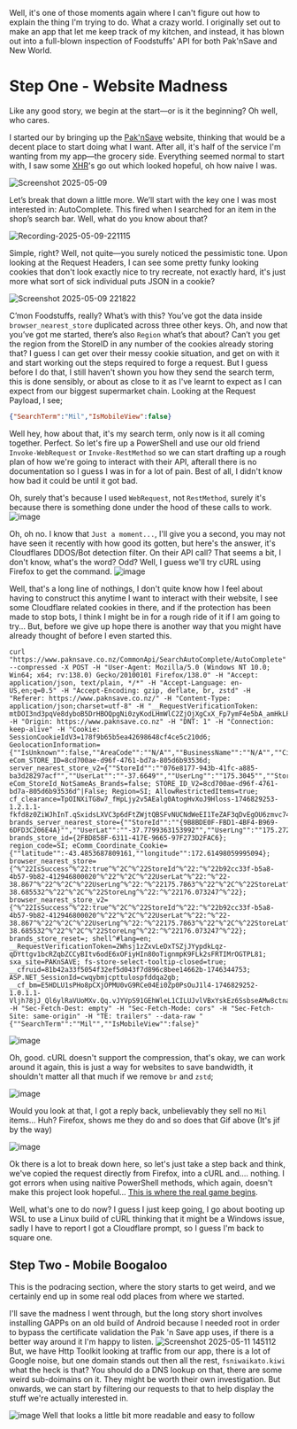 Well, it's one of those moments again where I can't figure out how to explain the thing I'm trying to do. What a crazy world. I originally set out to make an app that let me keep track of my kitchen, and instead, it has blown out into a full-blown inspection of Foodstuffs' API for both Pak'nSave and New World.


# Step One - Website Madness
Like any good story, we begin at the start—or is it the beginning? Oh well, who cares.

I started our by bringing up the [Pak'nSave](https://www.paknsave.co.nz/) website, thinking that would be a decent place to start doing what I want. After all, it's half of the service I'm wanting from my app—the grocery side.
Everything seemed normal to start with, I saw some [XHR](https://developer.mozilla.org/en-US/docs/Web/API/XMLHttpRequest)'s go out which looked hopeful, oh how naive I was. 

![Screenshot 2025-05-09](https://github.com/user-attachments/assets/dcccb288-a09a-467d-8017-29201489a75c)

Let’s break that down a little more. We’ll start with the key one I was most interested in: AutoComplete. This fired when I searched for an item in the shop’s search bar. Well, what do you know about that?

![Recording-2025-05-09-221115](https://github.com/user-attachments/assets/f28d109d-ed79-42d5-b441-28e36be60642)

Simple, right? Well, not quite—you surely noticed the pessimistic tone. Upon looking at the Request Headers, I can see some pretty funky looking cookies that don't look exactly nice to try recreate, not exactly hard, it's just more what sort of sick individual puts JSON in a cookie?

![Screenshot 2025-05-09 221822](https://github.com/user-attachments/assets/5977c843-1953-474e-b947-bff7a55940e7)

C’mon Foodstuffs, really? What’s with this? You’ve got the data inside `browser_nearest_store` duplicated across three other keys. Oh, and now that you’ve got me started, there’s also `Region` what’s that about? Can’t you get the region from the StoreID in any number of the cookies already storing that? I guess I can get over their messy cookie situation, and get on with it and start working out the steps required to forge a request. But I guess before I do that, I still haven't shown you how they send the search term, this is done sensibly, or about as close to it as I've learnt to expect as I can expect from our biggest supermarket chain. Looking at the Request Payload, I see;

```json
{"SearchTerm":"Mil","IsMobileView":false}
```

Well hey, how about that, it's my search term, only now is it all coming together. Perfect. So let's fire up a PowerShell and use our old friend `Invoke-WebRequest` or `Invoke-RestMethod` so we can start drafting up a rough plan of how we're going to interact with their API, afterall there is no documentation so I guess I was in for a lot of pain. Best of all, I didn't know how bad it could be until it got bad.

Oh, surely that's because I used `WebRequest`, not `RestMethod`, surely it's because there is something done under the hood of these calls to work.
![image](https://github.com/user-attachments/assets/66f1962c-fe07-4b4c-b2d7-a89c57410b26)

Oh, oh no. I know that `Just a moment...`, I'll give you a second, you may not have seen it recently with how good its gotten, but here's the answer, it's Cloudflares DDOS/Bot detection filter. On their API call? That seems a bit, I don't know, what's the word? Odd? Well, I guess we'll try cURL using Firefox to get the command.
![image](https://github.com/user-attachments/assets/9576c57f-6432-4654-acb5-3b7ac815de14)

Well, that's a long line of nothings, I don't quite know how I feel about having to construct this anytime I want to interact with their website, I see some Cloudflare related cookies in there, and if the protection has been made to stop bots, I think I might be in for a rough ride of it if I am going to try... But, before we give up hope there is another way that you might have already thought of before I even started this.
```
curl "https://www.paknsave.co.nz/CommonApi/SearchAutoComplete/AutoComplete" --compressed -X POST -H "User-Agent: Mozilla/5.0 (Windows NT 10.0; Win64; x64; rv:138.0) Gecko/20100101 Firefox/138.0" -H "Accept: application/json, text/plain, */*" -H "Accept-Language: en-US,en;q=0.5" -H "Accept-Encoding: gzip, deflate, br, zstd" -H "Referer: https://www.paknsave.co.nz/" -H "Content-Type: application/json;charset=utf-8" -H "__RequestVerificationToken: mtDOI3nd3pqVe8dyboB5DrHBOQpgNi0zyKodLHmWlC2ZjOjXgCxX_Fp7ymF4e5bA_amHkLPjg7IZ6RLbh97nO5Y_6ME1" -H "Origin: https://www.paknsave.co.nz" -H "DNT: 1" -H "Connection: keep-alive" -H "Cookie: SessionCookieIdV3=178f9b65b5ea42698648cf4ce5c210d6; GeolocationInformation={""IsUnknown"":false,""AreaCode"":""N/A"",""BusinessName"":""N/A"",""City"":""Hamilton"",""Country"":""NZ"",""Dns"":""N/A"",""Isp"":""N/A"",""Latitude"":-38.867,""Longitude"":175.7863,""MetroCode"":""N/A"",""PostalCode"":""3200"",""Region"":""N/A"",""Url"":""N/A""}; eCom_STORE_ID=8cd700ae-d96f-4761-bd7a-805d6b93536d; server_nearest_store_v2={""StoreId"":""076e8177-943b-41fc-a885-ba3d28297acf"",""UserLat"":""-37.6649"",""UserLng"":""175.3045"",""StoreLat"":""-37.7799"",""StoreLng"":""175.27281"",""IsSuccess"":true}; eCom_StoreId_NotSameAs_Brands=false; STORE_ID_V2=8cd700ae-d96f-4761-bd7a-805d6b93536d^|False; Region=SI; AllowRestrictedItems=true; cf_clearance=TpOINXiTG8w7_fHpLjy2v5AEalg0AtogHvXoJ9Hloss-1746829253-1.2.1.1-fkfd8z0ZiWJhInT.qSxidsLXVC3p6dFtZWjtQBSFvNUCNdWeEI1TeZAF3qDvEgOU6zmvc74eX54wPNxJxJCAmShmh.ea1B3rG7o3ikPfHyu.a2eUNeyyyoEXTlgmkgZHyjEy4g8tUPf2R5J5FygSjiVbv6SGJkxPw.MgboBzmOLU2nNDI6dePfs3FxZrs80VeMKbWnVA4szhKoJk3vbE_wll0Pep.SLwd6rAX98Q5RVCmMfT5eTh3eAB9V0CaGK8gSbRf4Ni.f5vCa9Em09rtK01tuAn1Rs8H.Q92kKUWb9a7T0K.gk1hA.pzUCbZ.fjJzyGYs0e0tlTdwW6Vib57YjECb.YePfJGwJbnWhPJg0; brands_server_nearest_store={""StoreId"":""{9B8BDE0F-FBD1-4BF4-B969-6DFD3C206E4A}"",""UserLat"":""-37.7799363153992"",""UserLng"":""175.272786211917"",""StoreLat"":""-37.7799363153992"",""StoreLng"":""175.272786211917"",""IsSuccess"":true}; brands_store_id={2FBD858F-6311-417E-9665-97F273D2FAC6}; region_code=SI; eComm_Coordinate_Cookie={""latitude"":-43.4853687809161,""longitude"":172.61498059995094}; browser_nearest_store={^%^22IsSuccess^%^22:true^%^2C^%^22StoreId^%^22:^%^22b92cc33f-b5a8-4b57-9b82-412946800020^%^22^%^2C^%^22UserLat^%^22:^%^22-38.867^%^22^%^2C^%^22UserLng^%^22:^%^22175.7863^%^22^%^2C^%^22StoreLat^%^22:^%^22-38.685532^%^22^%^2C^%^22StoreLng^%^22:^%^22176.073247^%^22}; browser_nearest_store_v2={^%^22IsSuccess^%^22:true^%^2C^%^22StoreId^%^22:^%^22b92cc33f-b5a8-4b57-9b82-412946800020^%^22^%^2C^%^22UserLat^%^22:^%^22-38.867^%^22^%^2C^%^22UserLng^%^22:^%^22175.7863^%^22^%^2C^%^22StoreLat^%^22:^%^22-38.685532^%^22^%^2C^%^22StoreLng^%^22:^%^22176.073247^%^22}; brands_store_reset=; shell^#lang=en; __RequestVerificationToken=2Whsj1zZxvLeDxTSZjJYypdkLqz-qDYttgv1bcRZqbZCCyBItv6odE6xOFiyHIn80oTignmpK9FLk2sFRTIMrOGTPL81; sxa_site=PAKnSAVE; fs-store-select-tooltip-closed=true; __cfruid=81b42a33f5054f32ef5d043f7d896c8bee14662b-1746344753; ASP.NET_SessionId=cwqybmjcpttulospfddqa2gb; __cf_bm=E5HDLU1sPHo8pCXjOPMU0vG9RCe04Ei0Zp0PsOuJ1l4-1746829252-1.0.1.1-Vljh78jJ_Ql6ylRaVUoMXv.Qq.vJYVpS91GEhWleL1CILUJvlVBxYskEz6SsbseAMw8ctnaVSY06cQvu1P5xR5RY.80g_nhzOChlMyGnMlc_4_skLh84NGxzTpHCr8nn" -H "Sec-Fetch-Dest: empty" -H "Sec-Fetch-Mode: cors" -H "Sec-Fetch-Site: same-origin" -H "TE: trailers" --data-raw "{""SearchTerm"":""Mil"",""IsMobileView"":false}"
```

![image](https://github.com/user-attachments/assets/635f46b3-5aa4-4680-89ce-548c34f7df31)

Oh, good. cURL doesn't support the compression, that's okay, we can work around it again, this is just a way for websites to save bandwidth, it shouldn't matter all that much if we remove `br` and `zstd`;

![image](https://github.com/user-attachments/assets/3a4b8f05-88d8-4a01-80c3-d6016772f60d)

Would you look at that, I got a reply back, unbelievably they sell no `Mil` items... Huh? Firefox, shows me they do and so does that Gif above (It's jif by the way)

![image](https://github.com/user-attachments/assets/325ec12a-b896-45b7-9026-e7035c01b721)

Ok there is a lot to break down here, so let's just take a step back and think, we've copied the request directly from Firefox, into a cURL and.... nothing. I got errors when using naitive PowerShell methods, which again, doesn't make this project look hopeful... [This is where the real game begins](https://www.youtube.com/@MittenSquad/videos).


Well, what's one to do now? I guess I just keep going, I go about booting up WSL to use a Linux build of cURL thinking that it might be a Windows issue, sadly I have to report I got a Cloudflare prompt, so I guess I'm back to square one. 

## Step Two - Mobile Boogaloo
This is the podracing section, where the story starts to get weird, and we certainly end up in some real odd places from where we started.

I'll save the madness I went through, but the long story short involves installing GAPPs on an old build of Android because I needed root in order to bypass the certificate validation the Pak 'n Save app uses, if there is a better way around it I'm happy to listen.
![Screenshot 2025-05-11 145112](https://github.com/user-attachments/assets/d1bfb543-f593-4a9f-8ef9-bcd8c70873fb)
But, we have Http Toolkit looking at traffic from our app, there is a lot of Google noise, but one domain stands out then all the rest, `fsniwaikato.kiwi` what the heck is that? You should do a DNS lookup on that, there are some weird sub-doimains on it. They might be worth their own investigation. But onwards, we can start by filtering our requests to that to help display the stuff we're actually interested in.

![image](https://github.com/user-attachments/assets/53b193e9-d9d2-4a55-ab86-5b564da177cf)
Well that looks a little bit more readable and easy to follow

